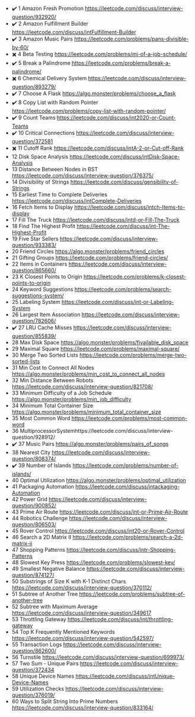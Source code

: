 - :heavy_check_mark: 1 Amazon Fresh Promotion https://leetcode.com/discuss/interview-question/932920/
- :heavy_check_mark: 2 Amazon Fulfillment Builder https://leetcode.com/discuss/intFulfillment-Builder
- :heavy_check_mark: 3 Amazon Music Pairs https://leetcode.com/problems/pans-divisible-by-60/
- :heavy_multiplication_x: 4 Beta Testing https://leetcode.com/problems/mi-of-a-job-schedule/
- :heavy_check_mark: 5 Break a Palindrome https://leetcode.com/problems/break-a-palindrome/
- :heavy_multiplication_x: 6 Chemical Delivery System https://leetcode.com/discuss/interview-question/893279/
- :heavy_check_mark: 7 Choose A Flask https://algo.monster/problems/choose_a_flask
- :heavy_check_mark: 8 Copy List with Random Pointer https://leetcode.com/problems/copy-list-with-random-pointer/
- :heavy_check_mark: 9 Count Teams https://leetcode.com/discuss/int2020-or-Count-Teams
- :heavy_check_mark: 10 Critical Connections https://leetcode.com/discuss/interview-question/372581
- :heavy_multiplication_x: 11 Cutoff Rank https://leetcode.com/discuss/intA-2-or-Cut-off-Rank
- 12 Disk Space Analysis https://leetcode.com/discuss/intDisk-Space-Analysis
- 13 Distance Between Nodes in BST https://leetcode.com/discuss/interview-question/376375/
- 14 Divisibility of Strings https://leetcode.com/discuss/gensibility-of-Strings
- 15 Earliest Time to Complete Deliveries https://leetcode.com/discuss/intComplete-Deliveries
- 16 Fetch Items to Display https://leetcode.com/discuss/intch-Items-to-display
- 17 Fill The Truck https://leetcode.com/discuss/intd-or-Fill-The-Truck
- 18 Find The Highest Profit https://leetcode.com/discuss/int-The-Highest-Profit
- 19 Five Star Sellers https://leetcode.com/discuss/interview-question/933383/
- 20 Friend Circles https://algo.monster/problems/friend_circles
- 21 Gifting Groups https://leetcode.com/problems/friend-circles/
- 22 Items in Containers https://leetcode.com/discuss/interview-question/865660/
- 23 K Closest Points to Origin https://leetcode.com/problems/k-closest-points-to-origin
- 24 Keyword Suggestions https://leetcode.com/problems/search-suggestions-system/
- 25 Labeling System https://leetcode.com/discuss/int-or-Labeling-System
- 26 Largest Item Association https://leetcode.com/discuss/interview-question/782606/
- :heavy_check_mark: 27 LRU Cache Misses https://leetcode.com/discuss/interview-question/855839/
- 28 Max Disk Space https://algo.monster/problems/fivailable_disk_space
- 29 Maximal Square https://leetcode.com/problems/maximal-square/
- 30 Merge Two Sorted Lists https://leetcode.com/problems/merge-two-sorted-lists
- 31 Min Cost to Connect All Nodes https://algo.monster/problems/min_cost_to_connect_all_nodes
- 32 Min Distance Between Robots https://leetcode.com/discuss/interview-question/821708/
- 33 Minimum Difficulty of a Job Schedule https://algo.monster/problems/min_job_difficulty
- 34 Minimum Total Container Size https://algo.monster/problems/minimum_total_container_size
- 35 Most Common Word https://leetcode.com/problems/most-common-word
- 36 MultiprocessorSystemhttps://leetcode.com/discuss/interview-question/928912/
- :heavy_check_mark: 37 Music Pairs https://algo.monster/problems/pairs_of_songs
- 38 Nearest City https://leetcode.com/discuss/interview-question/808374/
- :heavy_check_mark: 39 Number of Islands https://leetcode.com/problems/number-of-islands/
- 40 Optimal Utilization https://algo.monster/problems/optimal_utilization
- 41 Packaging Automation https://leetcode.com/discuss/intackaging-Automation
- 42 Power Grid https://leetcode.com/discuss/interview-question/900852/
- 43 Prime Air Route https://leetcode.com/discuss/int-or-Prime-Air-Route
- 44 Robotics Challenge https://leetcode.com/discuss/interview-question/806503/
- 45 Rover Control https://leetcode.com/discuss/int20-or-Rover-Control
- 46 Search a 2D Matrix II https://leetcode.com/problems/search-a-2d-matrix-ii
- 47 Shopping Patterns https://leetcode.com/discuss/intr-Shopping-Patterns
- 48 Slowest Key Press https://leetcode.com/problems/slowest-key/
- 49 Smallest Negative Balance https://leetcode.com/discuss/interview-question/874127/
- 50 Substrings of Size K with K-1 Distinct Chars https://leetcode.com/discuss/interview-question/370112/
- 51 Subtree of Another Tree https://leetcode.com/problems/subtree-of-another-tree
- 52 Subtree with Maximum Average https://leetcode.com/discuss/interview-question/349617
- 53 Throttling Gateway https://leetcode.com/discuss/int/throttling-gateway
- 54 Top K Frequently Mentioned Keywords https://leetcode.com/discuss/interview-question/542597/
- 55 Transaction Logs https://leetcode.com/discuss/interview-question/862600/
- 56 Turnstile https://leetcode.com/discuss/interview-question/699973/
- 57 Two Sum - Unique Pairs https://leetcode.com/discuss/interview-question/372434
- 58 Unique Device Names https://leetcode.com/discuss/intUnique-Device-Names
- 59 Utilization Checks https://leetcode.com/discuss/interview-question/376019/
- 60 Ways to Split String Into Prime Numbers https://leetcode.com/discuss/interview-question/833164/